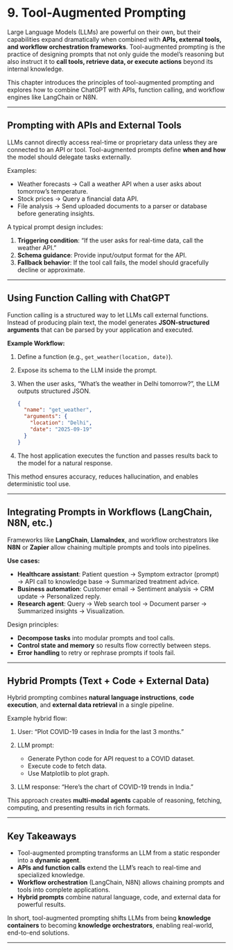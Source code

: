 # 9. **Tool-Augmented Prompting**

Large Language Models (LLMs) are powerful on their own, but their capabilities expand dramatically when combined with **APIs, external tools, and workflow orchestration frameworks**. Tool-augmented prompting is the practice of designing prompts that not only guide the model’s reasoning but also instruct it to **call tools, retrieve data, or execute actions** beyond its internal knowledge.

This chapter introduces the principles of tool-augmented prompting and explores how to combine ChatGPT with APIs, function calling, and workflow engines like LangChain or N8N.

---

## Prompting with APIs and External Tools

LLMs cannot directly access real-time or proprietary data unless they are connected to an API or tool. Tool-augmented prompts define **when and how** the model should delegate tasks externally.

Examples:

* Weather forecasts → Call a weather API when a user asks about tomorrow’s temperature.
* Stock prices → Query a financial data API.
* File analysis → Send uploaded documents to a parser or database before generating insights.

A typical prompt design includes:

1. **Triggering condition**: “If the user asks for real-time data, call the weather API.”
2. **Schema guidance**: Provide input/output format for the API.
3. **Fallback behavior**: If the tool call fails, the model should gracefully decline or approximate.

---

## Using Function Calling with ChatGPT

Function calling is a structured way to let LLMs call external functions. Instead of producing plain text, the model generates **JSON-structured arguments** that can be parsed by your application and executed.

**Example Workflow:**

1. Define a function (e.g., `get_weather(location, date)`).
2. Expose its schema to the LLM inside the prompt.
3. When the user asks, “What’s the weather in Delhi tomorrow?”, the LLM outputs structured JSON.

   ```json
   {
     "name": "get_weather",
     "arguments": {
       "location": "Delhi",
       "date": "2025-09-19"
     }
   }
   ```
4. The host application executes the function and passes results back to the model for a natural response.

This method ensures accuracy, reduces hallucination, and enables deterministic tool use.

---

## Integrating Prompts in Workflows (LangChain, N8N, etc.)

Frameworks like **LangChain**, **LlamaIndex**, and workflow orchestrators like **N8N** or **Zapier** allow chaining multiple prompts and tools into pipelines.

**Use cases:**

* **Healthcare assistant**: Patient question → Symptom extractor (prompt) → API call to knowledge base → Summarized treatment advice.
* **Business automation**: Customer email → Sentiment analysis → CRM update → Personalized reply.
* **Research agent**: Query → Web search tool → Document parser → Summarized insights → Visualization.

Design principles:

* **Decompose tasks** into modular prompts and tool calls.
* **Control state and memory** so results flow correctly between steps.
* **Error handling** to retry or rephrase prompts if tools fail.

---

## Hybrid Prompts (Text + Code + External Data)

Hybrid prompting combines **natural language instructions**, **code execution**, and **external data retrieval** in a single pipeline.

Example hybrid flow:

1. User: “Plot COVID-19 cases in India for the last 3 months.”
2. LLM prompt:

   * Generate Python code for API request to a COVID dataset.
   * Execute code to fetch data.
   * Use Matplotlib to plot graph.
3. LLM response: “Here’s the chart of COVID-19 trends in India.”

This approach creates **multi-modal agents** capable of reasoning, fetching, computing, and presenting results in rich formats.

---

## Key Takeaways

* Tool-augmented prompting transforms an LLM from a static responder into a **dynamic agent**.
* **APIs and function calls** extend the LLM’s reach to real-time and specialized knowledge.
* **Workflow orchestration** (LangChain, N8N) allows chaining prompts and tools into complete applications.
* **Hybrid prompts** combine natural language, code, and external data for powerful results.

In short, tool-augmented prompting shifts LLMs from being **knowledge containers** to becoming **knowledge orchestrators**, enabling real-world, end-to-end solutions.

---

